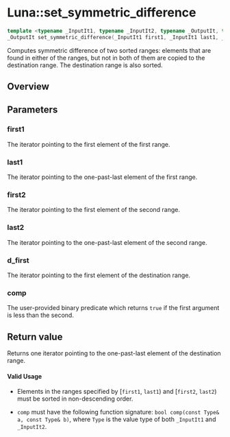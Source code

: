 # Luna::set_symmetric_difference

```c++
template <typename _InputIt1, typename _InputIt2, typename _OutputIt, typename _Compare>
_OutputIt set_symmetric_difference(_InputIt1 first1, _InputIt1 last1, _InputIt2 first2, _InputIt2 last2, _OutputIt d_first, _Compare comp)
```

Computes symmetric difference of two sorted ranges: elements that are found in either of the ranges, but not in both of them are copied to the destination range. The destination range is also sorted. 

## Overview


## Parameters
### first1
The iterator pointing to the first element of the first range. 

### last1
The iterator pointing to the one-past-last element of the first range. 

### first2
The iterator pointing to the first element of the second range. 

### last2
The iterator pointing to the one-past-last element of the second range. 

### d_first
The iterator pointing to the first element of the destination range. 

### comp
The user-provided binary predicate which returns `​true` if the first argument is less than the second. 

## Return value
Returns one iterator pointing to the one-past-last element of the destination range. 

#### Valid Usage
* Elements in the ranges specified by [`first1`, `last1`) and [`first2`, `last2`) must be sorted in non-descending order.

* `comp` must have the following function signature: `bool comp(const Type& a, const Type& b)`, where `Type` is the value type of both `_InputIt1` and `_InputIt2`. 

